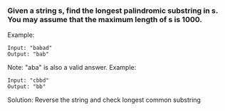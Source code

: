 
### Given a string s, find the longest palindromic substring in s. You may assume that the maximum length of s is 1000.

Example:

```
Input: "babad"
Output: "bab"
```

Note: "aba" is also a valid answer.
Example:

```
Input: "cbbd"
Output: "bb"
```

Solution:
Reverse the string and check longest common substring 